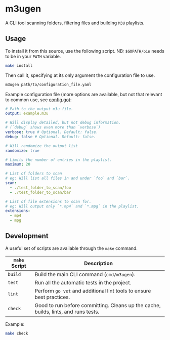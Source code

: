 # m3ugen

A CLI tool scanning folders, filtering files and building `M3U` playlists.

## Usage

To install it from this source, use the following script. NB: `$GOPATH/bin` needs to be in your `PATH` variable.

```bash
make install
```

Then call it, specifying at its only argument the configuration file to use.

```bash
m3ugen path/to/configuration_file.yaml
```

Example configuration file (more options are available, but not that relevant to common use, see [config.go](pkg/config.go)):

```yaml
# Path to the output m3u file.
output: example.m3u

# Will display detailed, but not debug information.
# (`debug` shows even more than `verbose`)
verbose: true # Optional. Default: false.
debug: false # Optional. Default: false.

# Will randomize the output list
randomize: true

# Limits the number of entries in the playlist.
maximum: 20

# List of folders to scan
# eg: Will list all files in and under `foo` and `bar`.
scan:
  - ./test_folder_to_scan/foo
  - ./test_folder_to_scan/bar

# List of file extensions to scan for.
# eg: Will output only `*.mp4` and `*.mpg` in the playlist.
extensions:
  - mp4
  - mpg
```

## Development

A useful set of scripts are available through the `make` command.

| `make` Script | Description                                                                        |
| ------------- | ---------------------------------------------------------------------------------- |
| `build`       | Build the main CLI command (`cmd/m3ugen`).                                         |
| `test`        | Run all the automatic tests in the project.                                        |
| `lint`        | Perform `go vet` and additional lint tools to ensure best practices.               |
| `check`       | Good to run before committing. Cleans up the cache, builds, lints, and runs tests. |

Example:

```bash
make check
```

